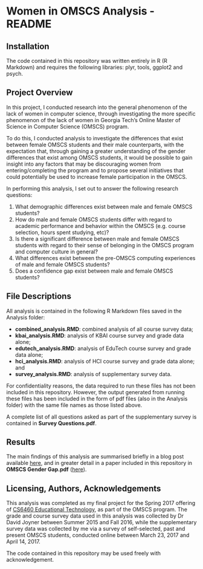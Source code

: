 # Women in OMSCS Analysis - README

## Installation
The code contained in this repository was written entirely in R (R Markdown) and requires the following libraries: plyr, tools, ggplot2 and psych.

## Project Overview
In this project, I conducted research into the general phenomenon of the lack of women in computer science, through investigating the more specific phenomenon of the lack of women in Georgia Tech’s Online Master of Science in Computer Science (OMSCS) program. 

To do this, I conducted analysis to investigate the differences that exist between female OMSCS students and their male counterparts, with the expectation that, through gaining a greater understanding of the gender differences that exist among OMSCS students, it would be possible to gain insight into any factors that may be discouraging women from entering/completing the program and to propose several initiatives that could potentially be used to increase female participation in the OMSCS.

In performing this analysis, I set out to answer the following research questions:
1. What demographic differences exist between male and female OMSCS students?
2. How do male and female OMSCS students differ with regard to academic performance and behavior within the OMSCS (e.g. course selection, hours spent studying, etc)?
3. Is there a significant difference between male and female OMSCS students with regard to their sense of belonging in the OMSCS program and computer culture in general?
4. What differences exist between the pre-OMSCS computing experiences of male and female OMSCS students?
5. Does a confidence gap exist between male and female OMSCS students?

## File Descriptions
All analysis is contained in the following R Markdown files saved in the Analysis folder:
- **combined_analysis.RMD**: combined analysis of all course survey data;
- **kbai_analysis.RMD**: analysis of KBAI course survey and grade data alone;
- **edutech_analysis.RMD**: analysis of EduTech course survey and grade data alone;
- **hci_analysis.RMD**: analysis of HCI course survey and grade data alone; and
- **survey_analysis.RMD**: analysis of supplementary survey data.

For confidentiality reasons, the data required to run these files has not been included in this repository. However, the output generated from running these files has been included in the form of pdf files (also in the Analysis folder) with the same file names as those listed above.

A complete list of all questions asked as part of the supplementary survey is contained in **Survey Questions.pdf**.

## Results
The main findings of this analysis are summarised briefly in a blog post available [here](https://medium.com/@gkhayes/where-are-the-women-in-georgia-techs-omscs-53f16153dfc5), and in greater detail in a paper included in this repository in **OMSCS Gender Gap.pdf** ([here](https://github.com/gkhayes/women_in_omscs/blob/master/OMSCS%20Gender%20Gap.pdf)).

## Licensing, Authors, Acknowledgements
This analysis was completed as my final project for the Spring 2017 offering of [CS6460 Educational Technology](http://omscs6460.gatech.edu/), as part of the OMSCS program. The grade and course survey data used in this analysis was collected by Dr David Joyner between Summer 2015 and Fall 2016, while the supplementary survey data was collected by me via a survey of self-selected, past and present OMSCS students, conducted online between March 23, 2017 and April 14, 2017.

The code contained in this repository may be used freely with acknowledgement.
